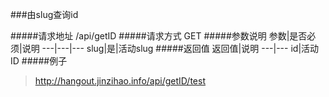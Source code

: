 ###由slug查询id

#####请求地址 
/api/getID
#####请求方式
GET
#####参数说明
参数|是否必须|说明
---|---|---
slug|是|活动slug
#####返回值
返回值|说明
---|---
id|活动ID
#####例子
> http://hangout.jinzihao.info/api/getID/test
